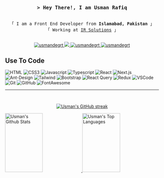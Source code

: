 <!--
<h2 align="center">
  Welcome to Al Siam World!
  <img src="https://media.giphy.com/media/hvRJCLFzcasrR4ia7z/giphy.gif" width="28">
</h2>
-->

<!--
<p align="center">
  <a href="https://github.com/alsiam"><img src="https://readme-typing-svg.herokuapp.com/?lines=Self%20Taught%20Programmer;Front%20End%20Developer;1.5%2B%20years%20of%20coding%20experience;Always%20learning%20new%20things&center=true&width=380&height=45"></a>
</p>

 -->

<!-- Intro  -->
<h3 align="center">
        <samp>&gt; Hey There!, I am
                <b>Usman Rafiq</b>
        </samp>
</h3>


<p align="center"> 
  <samp>
    <br>
    「 I am a Front End Developer from <b>Islamabad, Pakistan</b> 」
    <br>
    「 Working at <a href="https://www.irsolutions.tech/" target="_blank">IR Solutions</a> 」
    <br>
    <br>
  </samp>
</p>

<p align="center">
 <a href="https://linkedin.com/in/usmandegrt" target="_blank">
  <img src="https://img.shields.io/badge/LinkedIn-0077B5?style=for-the-badge&logo=linkedin&logoColor=white" alt="usmandegrt"/>
 </a>
 <a href="https://twitter.com/usmandegrt" target="_blank">
  <img src="https://img.shields.io/badge/Twitter-1DA1F2?style=for-the-badge&logo=twitter&logoColor=white" />
 </a>
 <a href="https://instagram.com/usmandegrt" target="_blank">
  <img src="https://img.shields.io/badge/Instagram-fe4164?style=for-the-badge&logo=instagram&logoColor=white" alt="usmandegrt" />
 </a> 
 <a href="https://facebook.com/usmandegrt" target="_blank">
  <img src="https://img.shields.io/badge/Facebook-20BEFF?&style=for-the-badge&logo=facebook&logoColor=white" alt="usmandegrt"  />
  </a> 
</p>

<!-- About Section
 # About me
 
<p>
 <img align="right" width="350" src="/assets/programmer.gif" alt="Coding gif" />
  
 ✌️ &emsp; Enjoy to do programming and sharing knowledge <br/><br/>
 ❤️ &emsp; Love to writing code and learning new features<br/><br/>
 📧 &emsp; Reach me anytime: devusmanrafiq@gmail.com<br/><br/>
</p>
 -->
## Use To Code
![HTML](https://img.shields.io/badge/HTML5-E34F26?style=for-the-badge&logo=html5&logoColor=white)
![CSS3](https://img.shields.io/badge/CSS3-1572B6?style=for-the-badge&logo=css3&logoColor=white)
![Javascript](https://img.shields.io/badge/Javascript-F0DB4F?style=for-the-badge&labelColor=black&logo=javascript&logoColor=F0DB4F)
![Typescript](https://img.shields.io/badge/Typescript-007acc?style=for-the-badge&labelColor=black&logo=typescript&logoColor=007acc)
![React](https://img.shields.io/badge/-React-61DBFB?style=for-the-badge&labelColor=black&logo=react&logoColor=61DBFB)
![Next.js](https://img.shields.io/badge/next%20js-000000?style=for-the-badge&logo=nextdotjs&logoColor=white)
![Ant-Design](https://img.shields.io/badge/AntDesign-0170FE?style=for-the-badge&logo=antdesign&logoColor=white)
![Tailwind](https://img.shields.io/badge/Tailwind_CSS-092749?style=for-the-badge&logo=tailwindcss&logoColor=06B6D4&labelColor=000000)
![Bootstrap](https://img.shields.io/badge/Bootstrap-563D7C?style=for-the-badge&logo=bootstrap&logoColor=white)
![React Query](https://img.shields.io/badge/-React_Query-FF4154?style=for-the-badge&logo=react%20query&logoColor=white)
![Redux](https://img.shields.io/badge/Redux-593D88?style=for-the-badge&logo=redux&logoColor=white)
![VSCode](https://img.shields.io/badge/VSCode-0078D4?style=for-the-badge&logo=visual%20studio%20code&logoColor=white)
![Git](https://img.shields.io/badge/Git-F05032?style=for-the-badge&logo=git&logoColor=white)
![GitHub](https://img.shields.io/badge/GitHub-100000?style=for-the-badge&logo=github&logoColor=white)
![FontAwesome](https://img.shields.io/badge/Font_Awesome-339AF0?style=for-the-badge&logo=fontawesome&logoColor=white)
<br/>
<!--
## Top Open Source -
[![ReactTS](https://github-readme-stats.vercel.app/api/pin/?username=devusmanrafiq&repo=react-ts-starter&border_color=7F3FBF&bg_color=0D1117&title_color=C9D1D9&text_color=8B949E&icon_color=7F3FBF)](https://github.com/devusmanrafiq/react-ts-starter)
[![NextTS](https://github-readme-stats.vercel.app/api/pin/?username=devusmanrafiq&repo=next-ts-starter&border_color=7F3FBF&bg_color=0D1117&title_color=C9D1D9&text_color=8B949E&icon_color=7F3FBF)](https://github.com/devusmanrafiq/next-ts-starter)
[![Usman Rafiq's Readme](https://github-readme-stats.vercel.app/api/pin/?username=devusmanrafiq&repo=devusmanrafiq&border_color=7F3FBF&bg_color=0D1117&title_color=C9D1D9&text_color=8B949E&icon_color=7F3FBF)](https://github.com/devusmanrafiq/devusmanrafiq)

<p align="left">
  <a href="https://github.com/devusmanrafiq?tab=repositories" target="_blank"><img alt="All Repositories" title="All Repositories" src="https://img.shields.io/badge/-All%20Repos-2962FF?style=for-the-badge&logo=koding&logoColor=white"/></a>
</p>

<br/>
-->
<hr/>
<br/>
<p align="center">
  <a href="https://github.com/devusmanrafiq">
    <img src="https://github-readme-streak-stats.herokuapp.com/?user=devusmanrafiq&theme=radical&border=7F3FBF&background=0D1117" alt="Usman's GitHub streak"/>
  </a>
</p>

<!--
<p align="center">
  <a href="https://github.com/devusmanrafiq">
    <img src="https://github-profile-summary-cards.vercel.app/api/cards/profile-details?username=devusmanrafiq&theme=radical" alt="Usman's GitHub Contribution"/>
  </a>
</p>
-->
<a> 
    <a href="https://github.com/devusmanrafiq"><img alt="Usman's Github Stats" src="https://denvercoder1-github-readme-stats.vercel.app/api?username=devusmanrafiq&show_icons=true&count_private=true&theme=react&border_color=7F3FBF&bg_color=0D1117&title_color=F85D7F&icon_color=F8D866" height="192px" width="49.5%"/>
  <a href="https://github.com/devusmanrafiq"><img alt="Usman's Top Languages" src="https://denvercoder1-github-readme-stats.vercel.app/api/top-langs/?username=devusmanrafiq&langs_count=8&layout=compact&theme=react&border_color=7F3FBF&bg_color=0D1117&title_color=F85D7F&icon_color=F8D866" height="192px" width="49.5%"/>
  <br/>
</a>

<!--
![Usman's Graph](https://github-readme-activity-graph.vercel.app/graph?username=devusmanrafiq&custom_title=Usman%20Rafiq's%20GitHub%20Activity%20Graph&bg_color=0D1117&color=7F3FBF&line=7F3FBF&point=7F3FBF&area_color=FFFFFF&title_color=FFFFFF&area=true)
-->
